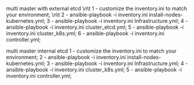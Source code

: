 multi master with external etcd \n\t
    1 - customize the inventory.ini to match your environment; \n\t
    2 - ansible-playbook -i inventory.ini install-nodes-kubernetes.yml;
    3 - ansible-playbook -i inventory.ini Infrastructure.yml;
    4 - ansible-playbook -i inventory.ini cluster_etcd.yml;
    5 - ansible-playbook -i inventory.ini cluster_k8s.yml;
    6 - ansible-playbook -i inventory.ini controller.yml;

multi master internal etcd
    1 - customize the inventory.ini to match your environment;
    2 - ansible-playbook -i inventory.ini install-nodes-kubernetes.yml;
    3 - ansible-playbook -i inventory.ini Infrastructure.yml;
    4 - ansible-playbook -i inventory.ini cluster_k8s.yml;
    5 - ansible-playbook -i inventory.ini controller.yml;